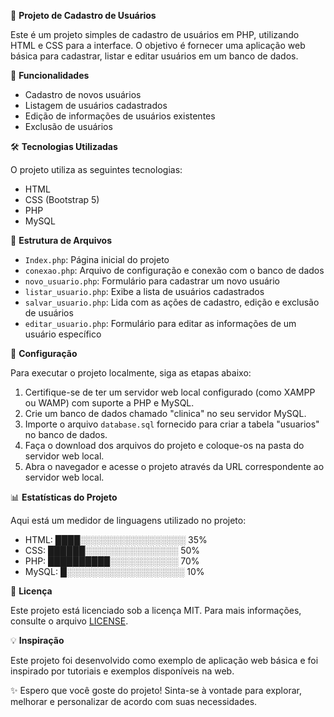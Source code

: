 📄 **Projeto de Cadastro de Usuários**

Este é um projeto simples de cadastro de usuários em PHP, utilizando HTML e CSS para a interface. O objetivo é fornecer uma aplicação web básica para cadastrar, listar e editar usuários em um banco de dados.

🚀 **Funcionalidades**

- Cadastro de novos usuários
- Listagem de usuários cadastrados
- Edição de informações de usuários existentes
- Exclusão de usuários

🛠️ **Tecnologias Utilizadas**

O projeto utiliza as seguintes tecnologias:

- HTML
- CSS (Bootstrap 5)
- PHP
- MySQL

📁 **Estrutura de Arquivos**

- `Index.php`: Página inicial do projeto
- `conexao.php`: Arquivo de configuração e conexão com o banco de dados
- `novo_usuario.php`: Formulário para cadastrar um novo usuário
- `listar_usuario.php`: Exibe a lista de usuários cadastrados
- `salvar_usuario.php`: Lida com as ações de cadastro, edição e exclusão de usuários
- `editar_usuario.php`: Formulário para editar as informações de um usuário específico

🔧 **Configuração**

Para executar o projeto localmente, siga as etapas abaixo:

1. Certifique-se de ter um servidor web local configurado (como XAMPP ou WAMP) com suporte a PHP e MySQL.
2. Crie um banco de dados chamado "clinica" no seu servidor MySQL.
3. Importe o arquivo `database.sql` fornecido para criar a tabela "usuarios" no banco de dados.
4. Faça o download dos arquivos do projeto e coloque-os na pasta do servidor web local.
5. Abra o navegador e acesse o projeto através da URL correspondente ao servidor web local.

📊 **Estatísticas do Projeto**

Aqui está um medidor de linguagens utilizado no projeto:

- HTML: ████░░░░░░░░░░░░░░░░░ 35%
- CSS: ██████░░░░░░░░░░░░░░░ 50%
- PHP: ██████████░░░░░░░░░░░ 70%
- MySQL: █░░░░░░░░░░░░░░░░░░░ 10%

📝 **Licença**

Este projeto está licenciado sob a licença MIT. Para mais informações, consulte o arquivo [LICENSE](LICENSE).

💡 **Inspiração**

Este projeto foi desenvolvido como exemplo de aplicação web básica e foi inspirado por tutoriais e exemplos disponíveis na web.

✨ Espero que você goste do projeto! Sinta-se à vontade para explorar, melhorar e personalizar de acordo com suas necessidades.
